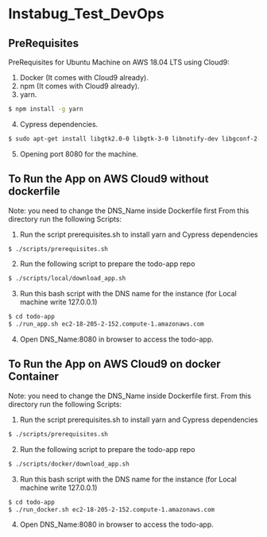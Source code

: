 # Instabug_Test_DevOps

## PreRequisites 
PreRequisites for Ubuntu Machine on AWS 18.04 LTS using Cloud9:
1. Docker (It comes with Cloud9 already).
2. npm (It comes with Cloud9 already).
3. yarn.
```sh
$ npm install -g yarn
```
4.  Cypress dependencies.
```sh
$ sudo apt-get install libgtk2.0-0 libgtk-3-0 libnotify-dev libgconf-2-4 libnss3 libxss1 libasound2 libxtst6 xauth xvfb -y
```
5. Opening port 8080 for the machine.

## To Run the App on AWS Cloud9 without dockerfile
Note: you need to change the DNS_Name inside Dockerfile first
From this directory run the following Scripts:
1. Run the script prerequisites.sh to install yarn and Cypress dependencies
```sh
$ ./scripts/prerequisites.sh
```
2. Run the following script to prepare the todo-app repo
```sh
$ ./scripts/local/download_app.sh
```
3. Run this bash script with the DNS name for the instance (for Local machine write 127.0.0.1)
```sh
$ cd todo-app
$ ./run_app.sh ec2-18-205-2-152.compute-1.amazonaws.com
```
4. Open DNS_Name:8080 in browser to access the todo-app.

## To Run the App on AWS Cloud9 on docker Container
Note: you need to change the DNS_Name inside Dockerfile first.
From this directory run the following Scripts:
1. Run the script prerequisites.sh to install yarn and Cypress dependencies
```sh
$ ./scripts/prerequisites.sh
```
2. Run the following script to prepare the todo-app repo
```sh
$ ./scripts/docker/download_app.sh
```
3. Run this bash script with the DNS name for the instance (for Local machine write 127.0.0.1)
```sh
$ cd todo-app
$ ./run_docker.sh ec2-18-205-2-152.compute-1.amazonaws.com
```
4. Open DNS_Name:8080 in browser to access the todo-app.
